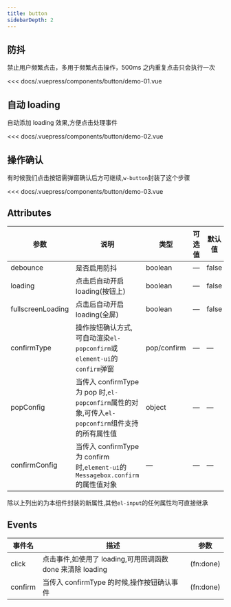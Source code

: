 ```yaml
---
title: button
sidebarDepth: 2
---
```


## 防抖

禁止用户频繁点击，多用于频繁点击操作，500ms 之内重复点击只会执行一次

<demo-block>
<button-demo-01 slot="source"></button-demo-01>

<<< docs/.vuepress/components/button/demo-01.vue

</demo-block>

## 自动 loading

自动添加 loading 效果,方便点击处理事件

<demo-block>
<button-demo-02 slot="source"></button-demo-02>

<<< docs/.vuepress/components/button/demo-02.vue

</demo-block>

## 操作确认

有时候我们点击按钮需弹窗确认后方可继续,`w-button`封装了这个步骤

<demo-block>
<button-demo-03 slot="source"></button-demo-03>

<<< docs/.vuepress/components/button/demo-03.vue

</demo-block>

## Attributes

| 参数              | 说明                                                                                             | 类型        | 可选值 | 默认值 |
| ----------------- | ------------------------------------------------------------------------------------------------ | ----------- | ------ | ------ |
| debounce          | 是否启用防抖                                                                                     | boolean     | —      | false  |
| loading           | 点击后自动开启 loading(按钮上)                                                                   | boolean     | —      | false  |
| fullscreenLoading | 点击后自动开启 loading(全屏)                                                                     | boolean     | —      | false  |
| confirmType       | 操作按钮确认方式,可自动渲染`el-popconfirm`或`element-ui`的`confirm`弹窗                          | pop/confirm | —      | —      |
| popConfig         | 当传入 confirmType 为 pop 时,`el-popconfirm`属性的对象,可传入`el-popconfirm`组件支持的所有属性值 | object      | —      | —      |
| confirmConfig     | 当传入 confirmType 为 confirm 时,`element-ui`的`Messagebox.confirm`的属性值对象                  | —           | —      | —      |

除以上列出的为本组件封装的新属性,其他`el-input`的任何属性均可直接继承

## Events

| 事件名  | 描述                                                       | 参数      |
| ------- | ---------------------------------------------------------- | --------- |
| click   | 点击事件,如使用了 loading,可用回调函数 done 来清除 loading | (fn:done) |
| confirm | 当传入 confirmType 的时候,操作按钮确认事件                 | (fn:done) |
